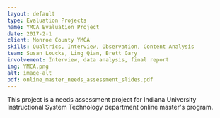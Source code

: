 ```yaml
---
layout: default
type: Evaluation Projects
name: YMCA Evaluation Project
date: 2017-2-1
client: Monroe County YMCA 
skills: Qualtrics, Interview, Observation, Content Analysis
team: Susan Loucks, Ling Qian, Brett Gary
involvement: Interview, data analysis, final report
img: YMCA.png
alt: image-alt
pdf: online_master_needs_assessment_slides.pdf
---
```

This project is a needs assessment project for Indiana University Instructional System Technology department online master's program. 
